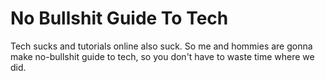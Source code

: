 # No Bullshit Guide To Tech

Tech sucks and tutorials online also suck. So me and hommies are gonna make no-bullshit guide to tech, so you don't have to waste time where we did.
